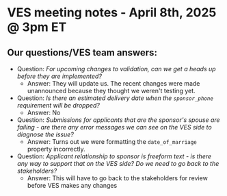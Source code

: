 # VES meeting notes - April 8th, 2025 @ 3pm ET

## Our questions/VES team answers:
- Question: _For upcoming changes to validation, can we get a heads up before they are implemented?_
  - Answer: They will update us. The recent changes were made unannounced because they thought we weren't testing yet.
- Question: _Is there an estimated delivery date when the `sponsor_phone` requirement will be dropped?_
  - Answer: No
- Question: _Submissions for applicants that are the sponsor's spouse are failing - are there any error messages we can see on the VES side to diagnose the issue?_
  - Answer: Turns out we were formatting the `date_of_marriage` property incorrectly.
- Question: _Applicant relationship to sponsor is freeform text - is there any way to support that on the VES side? Do we need to go back to the stakeholders?_
  - Answer: This will have to go back to the stakeholders for review before VES makes any changes
 
